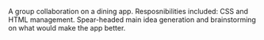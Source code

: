 A group collaboration on a dining app.
Resposnibilities included: CSS and HTML management.
Spear-headed main idea generation and brainstorming on what would make the app better. 
